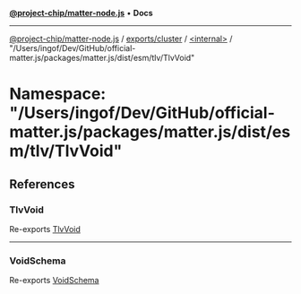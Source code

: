 [**@project-chip/matter-node.js**](../../../../../README.md) • **Docs**

***

[@project-chip/matter-node.js](../../../../../modules.md) / [exports/cluster](../../../README.md) / [\<internal\>](../../README.md) / "/Users/ingof/Dev/GitHub/official-matter.js/packages/matter.js/dist/esm/tlv/TlvVoid"

# Namespace: "/Users/ingof/Dev/GitHub/official-matter.js/packages/matter.js/dist/esm/tlv/TlvVoid"

## References

### TlvVoid

Re-exports [TlvVoid](../../../../tlv/README.md#tlvvoid)

***

### VoidSchema

Re-exports [VoidSchema](../../../../tlv/classes/VoidSchema.md)
